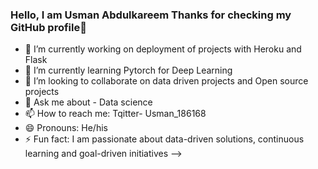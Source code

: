 ### Hello, I am Usman Abdulkareem Thanks for checking my GitHub profile👋

- 🔭 I’m currently working on deployment of projects with Heroku and Flask
- 🌱 I’m currently learning Pytorch for Deep Learning
- 👯 I’m looking to collaborate on data driven projects and Open source projects
- 💬 Ask me about - Data science
- 📫 How to reach me: Tqitter- Usman_186168
- 😄 Pronouns: He/his
- ⚡ Fun fact: I am passionate about data-driven solutions, continuous learning and goal-driven initiatives
-->
